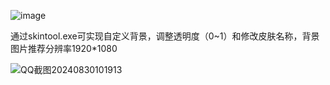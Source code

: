 ![image](https://github.com/user-attachments/assets/3bc2da0b-9ab3-450c-b1cf-0b9234803505)




通过skintool.exe可实现自定义背景，调整透明度（0~1）和修改皮肤名称，背景图片推荐分辨率1920*1080




![QQ截图20240830101913](https://github.com/user-attachments/assets/a5e7326b-1339-4b57-9867-21e17fd4304f)    
